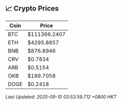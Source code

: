 ## 📈 Crypto Prices

| Coin | Price |
| ---- | ----- |
| BTC | $111366.2407 |
| ETH | $4295.8857 |
| BNB | $876.8946 |
| CRV | $0.7834 |
| ARB | $0.5154 |
| OKB | $189.7058 |
| DOGE | $0.2418 |

_Last Updated: 2025-09-10 03:53:59.712 +0800 HKT_